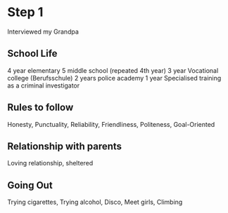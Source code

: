 # Step 1
Interviewed my Grandpa

## School Life
4 year elementary
5 middle school (repeated 4th year)
3 year Vocational college (Berufsschule)
2 years police academy
1 year Specialised training as a criminal investigator

## Rules to follow
Honesty, Punctuality, Reliability, Friendliness, Politeness, Goal-Oriented

## Relationship with parents
Loving relationship, sheltered

## Going Out
Trying cigarettes, Trying alcohol, Disco, Meet girls, Climbing